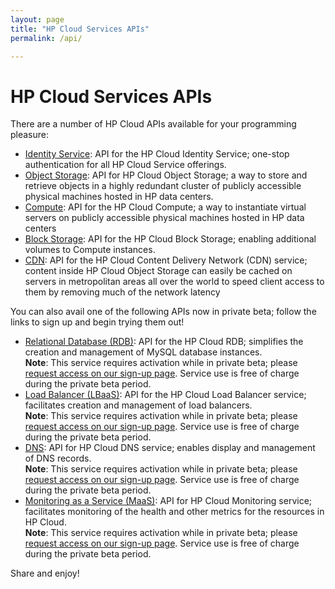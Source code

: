 ```yaml
---
layout: page
title: "HP Cloud Services APIs"
permalink: /api/

---
```

# HP Cloud Services APIs

There are a number of HP Cloud APIs available for your programming pleasure:

* [Identity Service](/api/identity): API for the HP Cloud Identity Service; one-stop authentication for all HP Cloud Service offerings.
* [Object Storage](/api/object-storage): API for HP Cloud Object Storage; a way to store and retrieve objects in a highly redundant cluster of publicly accessible physical machines hosted in HP data centers. 
* [Compute](/api/compute): API for the HP Cloud Compute; a way to instantiate virtual servers on publicly accessible physical machines hosted in HP data centers
* [Block Storage](/api/block-storage/): API for the HP Cloud Block Storage; enabling additional volumes to Compute instances.
* [CDN](/api/CDN): API for the HP Cloud Content Delivery Network (CDN) service; content inside HP Cloud Object Storage can easily be cached on servers in metropolitan areas all over the world to speed client access to them by removing much of the network latency

You can also avail one of the following APIs now in private beta; follow the links to sign up and begin trying them out!

* [Relational Database (RDB)](http://api-docs.hpcloud.com/hpcloud-rdb-mysql/1.0/content/ch_rdb-mysql-dev-api.html): API for the HP Cloud RDB; simplifies the creation and management of MySQL database instances.<br>
  **Note**: This service requires activation while in private beta; please [request access on our sign-up page](http://go.hpcloud.com/mysql-private-beta-signup).  Service use is free of charge during the private beta period.
* [Load Balancer (LBaaS)](/api/lbaas/): API for the HP Cloud Load Balancer service; facilitates creation and management of load balancers.<br>
  **Note**: This service requires activation while in private beta; please [request access on our sign-up page](http://go.hpcloud.com/LoadBalancer-private-beta-signup).  Service use is free of charge during the private beta period.
* [DNS](/api/dns/): API for HP Cloud DNS service; enables display and management of DNS records.<br>
  **Note**: This service requires activation while in private beta; please [request access on our sign-up page](http://go.hpcloud.com/DNS-private-beta-signup).  Service use is free of charge during the private beta period.
* [Monitoring as a Service (MaaS)](/api/monitoring/): API for HP Cloud Monitoring service; facilitates monitoring of the health and other metrics for the resources in HP Cloud.<br>
  **Note**: This service requires activation while in private beta; please [request access on our sign-up page](http://go.hpcloud.com/Monitoring-private-beta-signup). Service use is free of charge during the private beta period.

<!--If you are a more visual learner, perhaps you would prefer our videos on these topics:

Get rid of this comment!

* [Identity Service](api/videos#Identity)
* [Object Storage](/api/videos#Object-Storage)
* [Compute](/api/videos#Compute)
* [Block Storage](/api/videos#Block-Storage)
* [CDN](/api/videos#CDN)
* [RDB](/api/videos#RDB)

-->

Share and enjoy!
